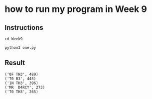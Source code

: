 # how to run my program in Week 9

## Instructions
```
cd Week9

python3 one.py

```

## Result

```
('0F TH3', 489)
('T0 B3', 445)
('1N TH3', 396)
('MR  D4RCY', 273)
('T0 TH3', 265)
```